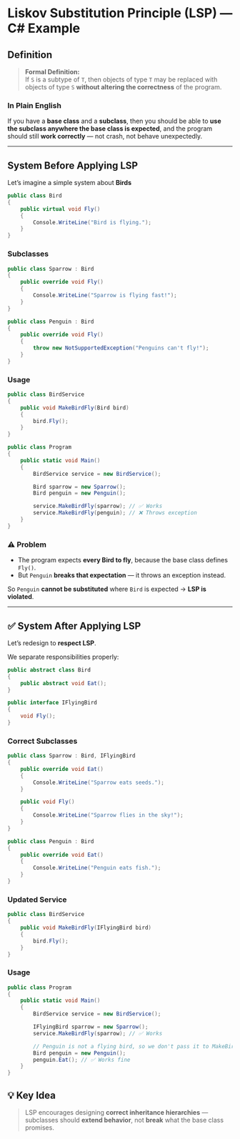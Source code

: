 
# Liskov Substitution Principle (LSP) — C# Example

## Definition

> **Formal Definition:**  
> If `S` is a subtype of `T`, then objects of type `T` may be replaced with objects of type `S` **without altering the correctness** of the program.

### In Plain English

If you have a **base class** and a **subclass**, then you should be able to **use the subclass anywhere the base class is expected**, 
and the program should still **work correctly** — not crash, not behave unexpectedly.

---

## System Before Applying LSP

Let’s imagine a simple system about **Birds** 

```csharp
public class Bird
{
    public virtual void Fly()
    {
        Console.WriteLine("Bird is flying.");
    }
}
```

### Subclasses

```csharp
public class Sparrow : Bird
{
    public override void Fly()
    {
        Console.WriteLine("Sparrow is flying fast!");
    }
}

public class Penguin : Bird
{
    public override void Fly()
    {
        throw new NotSupportedException("Penguins can't fly!");
    }
}
```

### Usage

```csharp
public class BirdService
{
    public void MakeBirdFly(Bird bird)
    {
        bird.Fly();
    }
}

public class Program
{
    public static void Main()
    {
        BirdService service = new BirdService();

        Bird sparrow = new Sparrow();
        Bird penguin = new Penguin();

        service.MakeBirdFly(sparrow); // ✅ Works
        service.MakeBirdFly(penguin); // ❌ Throws exception
    }
}
```

### ⚠️ Problem

- The program expects **every Bird to fly**, because the base class defines `Fly()`.
- But `Penguin` **breaks that expectation** — it throws an exception instead.

So `Penguin` **cannot be substituted** where `Bird` is expected → **LSP is violated**.

---

## ✅ System After Applying LSP

Let’s redesign to **respect LSP**.

We separate responsibilities properly:

```csharp
public abstract class Bird
{
    public abstract void Eat();
}

public interface IFlyingBird
{
    void Fly();
}
```

### Correct Subclasses

```csharp
public class Sparrow : Bird, IFlyingBird
{
    public override void Eat()
    {
        Console.WriteLine("Sparrow eats seeds.");
    }

    public void Fly()
    {
        Console.WriteLine("Sparrow flies in the sky!");
    }
}

public class Penguin : Bird
{
    public override void Eat()
    {
        Console.WriteLine("Penguin eats fish.");
    }
}
```

### Updated Service

```csharp
public class BirdService
{
    public void MakeBirdFly(IFlyingBird bird)
    {
        bird.Fly();
    }
}
```

### Usage

```csharp
public class Program
{
    public static void Main()
    {
        BirdService service = new BirdService();

        IFlyingBird sparrow = new Sparrow();
        service.MakeBirdFly(sparrow); // ✅ Works

        // Penguin is not a flying bird, so we don't pass it to MakeBirdFly()
        Bird penguin = new Penguin();
        penguin.Eat(); // ✅ Works fine
    }
}
```



## 💡 Key Idea

> LSP encourages designing **correct inheritance hierarchies** —  
> subclasses should **extend behavior**, not **break** what the base class promises.
